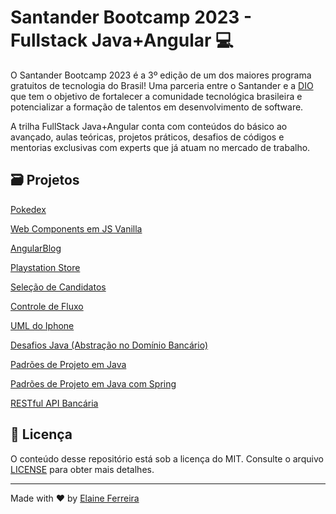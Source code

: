 # Santander Bootcamp 2023 - Fullstack Java+Angular 💻

O Santander Bootcamp 2023 é a 3º edição de um dos maiores programa gratuitos de tecnologia do Brasil! Uma parceria entre o Santander e a [DIO](https://www.dio.me/) que tem o objetivo de fortalecer a comunidade tecnológica brasileira e potencializar a formação de talentos em desenvolvimento de software.

A trilha FullStack Java+Angular conta com conteúdos do básico ao avançado, aulas teóricas, projetos práticos, desafios de códigos e mentorias exclusivas com experts que já atuam no mercado de trabalho.

## 🗃️ Projetos

[Pokedex](https://elainefs.github.io/santander-bootcamp-2023/pokedex)

[Web Components em JS Vanilla](https://elainefs.github.io/santander-bootcamp-2023/componentes-js-vanilla)

[AngularBlog](https://github.com/elainefs/santander-bootcamp-2023/tree/main/angular-blog)

[Playstation Store](https://github.com/elainefs/santander-bootcamp-2023/tree/main/playstation-store)

[Seleção de Candidatos](https://github.com/elainefs/santander-bootcamp-2023/tree/main/controle-candidatos)

[Controle de Fluxo](https://github.com/elainefs/santander-bootcamp-2023/tree/main/DesafioControleFluxo)

[UML do Iphone](https://github.com/elainefs/santander-bootcamp-2023/tree/main/uml-iphone)

[Desafios Java (Abstração no Domínio Bancário)](https://github.com/elainefs/santander-bootcamp-2023/tree/main/desafios-java)

[Padrões de Projeto em Java](https://github.com/elainefs/santander-bootcamp-2023/tree/main/padroes-projetos-java)

[Padrões de Projeto em Java com Spring](https://github.com/elainefs/santander-bootcamp-2023/tree/main/lab-padroes-projeto-spring-main)

[RESTful API Bancária](https://github.com/elainefs/santander-bootcamp-2023/tree/main/restful-api)

## 📄 Licença

O conteúdo desse repositório está sob a licença do MIT. Consulte o arquivo [LICENSE](/LICENSE) para obter mais detalhes.

---

Made with ❤️ by [Elaine Ferreira](https://github.com/elainefs)